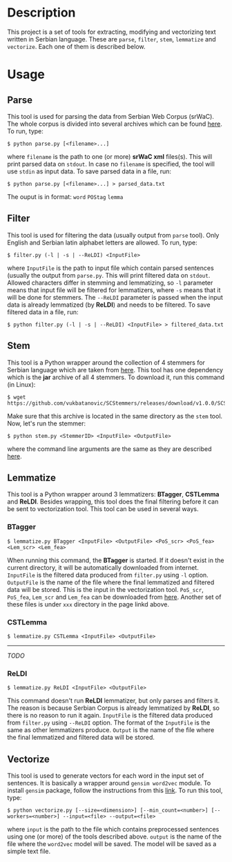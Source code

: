 # Description
This project is a set of tools for extracting, modifying and vectorizing text written in Serbian language.
These are `parse`, `filter`, `stem`, `lemmatize` and `vectorize`. Each one of them is described below.

# Usage

## Parse
This tool is used for parsing the data from Serbian Web Corpus (srWaC). The whole corpus is divided into several archives which can be found [here](https://www.clarin.si/repository/xmlui/handle/11356/1063).
To run, type:

    $ python parse.py [<filename>...]
where `filename` is the path to one (or more) **srWaC xml** files(s). This will print parsed data on `stdout`. In case no `filename` is specified, the tool will use `stdin` as input data.
To save parsed data in a file, run:

    $ python parse.py [<filename>...] > parsed_data.txt
	
The ouput is in format:
`word`    `POStag`    `lemma`

## Filter
This tool is used for filtering the data (usually output from `parse` tool). Only English and Serbian latin alphabet letters are allowed. 
To run, type:

	$ filter.py (-l | -s | --ReLDI) <InputFile>
where `InputFile` is the path to input file which contain parsed sentences (usually the output from `parse.py`. This will print filtered data on `stdout`.
Allowed characters differ in stemming and lemmatizing, so `-l` parameter means that input file will be filtered for lemmatizers, where `-s` means that it will be done for stemmers.
The `--ReLDI` parameter is passed when the input data is already lemmatized (by **ReLDI**) and needs to be filtered.
To save filtered data in a file, run:

	$ python filter.py (-l | -s | --ReLDI) <InputFile> > filtered_data.txt
	
## Stem
This tool is a Python wrapper around the collection of 4 stemmers for Serbian language which are taken from [here](https://github.com/vukbatanovic/SCStemmers).
This tool has one dependency which is the **jar** archive of all 4 stemmers. To download it, run this command (in Linux):

	$ wget https://github.com/vukbatanovic/SCStemmers/releases/download/v1.0.0/SCStemmers.jar
Make sure that this archive is located in the same directory as the `stem` tool.
Now, let's run the stemmer:

	$ python stem.py <StemmerID> <InputFile> <OutputFile>
where the command line arguments are the same as they are described [here](https://github.com/vukbatanovic/SCStemmers#command-line-interface).

## Lemmatize
This tool is a Python wrapper around 3 lemmatizers: **BTagger**, **CSTLemma** and **ReLDI**. Besides wrapping, this tool does the final filtering before it can be sent to vectorization tool.
This tool can be used in several ways.

### BTagger
    $ lemmatize.py BTagger <InputFile> <OutputFile> <PoS_scr> <PoS_fea> <Lem_scr> <Lem_fea>

When running this command, the **BTagger** is started. If it doesn't exist in the current directory, it will be automatically downloaded from internet. 
`InputFile` is the filtered data produced from `filter.py` using `-l` option. `OutputFile` is the name of the file where the final lemmatized and filtered data will be stored. This is the input in the vectorization tool.
`PoS_scr`, `PoS_fea`, `Lem_scr` and `Lem_fea` can be downloaded from [here](http://clcl.unige.ch/btag/param/sr/). Another set of these files is under `xxx` directory in the page linkd above.

### CSTLemma
    $ lemmatize.py CSTLemma <InputFile> <OutputFile>

---

*TODO*

### ReLDI
    $ lemmatize.py ReLDI <InputFile> <OutputFile>

This command doesn't run **ReLDI** lemmatizer, but only parses and filters it. The reason is because Serbian Corpus is already lemmatized by **ReLDI**, so there is no reason to run it again.
`InputFile` is the filtered data produced from `filter.py` using `--ReLDI` option. The format of the `InputFile` is the same as other lemmatizers produce.
`Output` is the name of the file where the final lemmatized and filtered data will be stored.

## Vectorize
This tool is used to generate vectors for each word in the input set of sentences. It is basically a wrapper around `gensim word2vec` module. To install `gensim` package, follow the instructions from this [link](https://radimrehurek.com/gensim/install.html).
To run this tool, type:

	$ python vectorize.py [--size=<dimension>] [--min_count=<number>] [--workers=<number>] --input=<file> --output=<file>
where `input` is the path to the file which contains preprocessed sentences using one (or more) of the tools described above. `output` is the name of the file where the `word2vec` model will be saved. The model will be saved as a simple text file.
